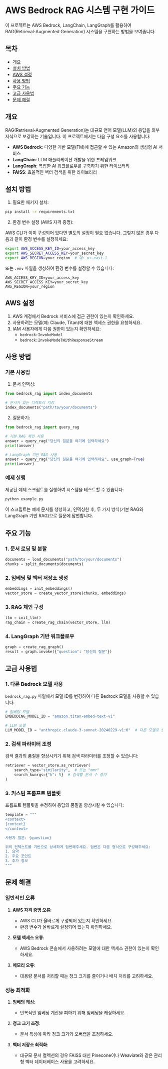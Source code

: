 # AWS Bedrock RAG 시스템 구현 가이드

이 프로젝트는 AWS Bedrock, LangChain, LangGraph를 활용하여 RAG(Retrieval-Augmented Generation) 시스템을 구현하는 방법을 보여줍니다.

## 목차

- [개요](#개요)
- [설치 방법](#설치-방법)
- [AWS 설정](#aws-설정)
- [사용 방법](#사용-방법)
- [주요 기능](#주요-기능)
- [고급 사용법](#고급-사용법)
- [문제 해결](#문제-해결)

## 개요

RAG(Retrieval-Augmented Generation)는 대규모 언어 모델(LLM)의 응답을 외부 지식으로 보강하는 기술입니다. 이 프로젝트에서는 다음 구성 요소를 사용합니다:

- **AWS Bedrock**: 다양한 기반 모델(FM)에 접근할 수 있는 Amazon의 생성형 AI 서비스
- **LangChain**: LLM 애플리케이션 개발을 위한 프레임워크
- **LangGraph**: 복잡한 AI 워크플로우를 구축하기 위한 라이브러리
- **FAISS**: 효율적인 벡터 검색을 위한 라이브러리

## 설치 방법

1. 필요한 패키지 설치:

```bash
pip install -r requirements.txt
```

2. 환경 변수 설정 (AWS 자격 증명):

AWS CLI가 이미 구성되어 있다면 별도의 설정이 필요 없습니다. 그렇지 않은 경우 다음과 같이 환경 변수를 설정하세요:

```bash
export AWS_ACCESS_KEY_ID=your_access_key
export AWS_SECRET_ACCESS_KEY=your_secret_key
export AWS_REGION=your_region  # 예: us-east-1
```

또는 `.env` 파일을 생성하여 환경 변수를 설정할 수 있습니다:

```
AWS_ACCESS_KEY_ID=your_access_key
AWS_SECRET_ACCESS_KEY=your_secret_key
AWS_REGION=your_region
```

## AWS 설정

1. AWS 계정에서 Bedrock 서비스에 접근 권한이 있는지 확인하세요.
2. 사용하려는 모델(예: Claude, Titan)에 대한 액세스 권한을 요청하세요.
3. IAM 사용자에게 다음 권한이 있는지 확인하세요:
   - `bedrock:InvokeModel`
   - `bedrock:InvokeModelWithResponseStream`

## 사용 방법

### 기본 사용법

1. 문서 인덱싱:

```python
from bedrock_rag import index_documents

# 문서가 있는 디렉토리 지정
index_documents("path/to/your/documents")
```

2. 질문하기:

```python
from bedrock_rag import query_rag

# 기본 RAG 체인 사용
answer = query_rag("당신의 질문을 여기에 입력하세요")
print(answer)

# LangGraph 기반 RAG 사용
answer = query_rag("당신의 질문을 여기에 입력하세요", use_graph=True)
print(answer)
```

### 예제 실행

제공된 예제 스크립트를 실행하여 시스템을 테스트할 수 있습니다:

```bash
python example.py
```

이 스크립트는 예제 문서를 생성하고, 인덱싱한 후, 두 가지 방식(기본 RAG와 LangGraph 기반 RAG)으로 질문에 답변합니다.

## 주요 기능

### 1. 문서 로딩 및 분할

```python
documents = load_documents("path/to/your/documents")
chunks = split_documents(documents)
```

### 2. 임베딩 및 벡터 저장소 생성

```python
embeddings = init_embeddings()
vector_store = create_vector_store(chunks, embeddings)
```

### 3. RAG 체인 구성

```python
llm = init_llm()
rag_chain = create_rag_chain(vector_store, llm)
```

### 4. LangGraph 기반 워크플로우

```python
graph = create_rag_graph()
result = graph.invoke({"question": "당신의 질문"})
```

## 고급 사용법

### 1. 다른 Bedrock 모델 사용

`bedrock_rag.py` 파일에서 모델 ID를 변경하여 다른 Bedrock 모델을 사용할 수 있습니다:

```python
# 임베딩 모델
EMBEDDING_MODEL_ID = "amazon.titan-embed-text-v1"

# LLM 모델
LLM_MODEL_ID = "anthropic.claude-3-sonnet-20240229-v1:0"  # 다른 모델로 변경 가능
```

### 2. 검색 파라미터 조정

검색 결과의 품질을 향상시키기 위해 검색 파라미터를 조정할 수 있습니다:

```python
retriever = vector_store.as_retriever(
    search_type="similarity",  # 또는 "mmr"
    search_kwargs={"k": 5}  # 검색할 문서 수 증가
)
```

### 3. 커스텀 프롬프트 템플릿

프롬프트 템플릿을 수정하여 응답의 품질을 향상시킬 수 있습니다:

```python
template = """
<context>
{context}
</context>

사용자 질문: {question}

위의 컨텍스트를 기반으로 상세하게 답변해주세요. 답변은 다음 형식으로 구성해주세요:
1. 요약
2. 주요 포인트
3. 추가 정보
"""
```

## 문제 해결

### 일반적인 오류

1. **AWS 자격 증명 오류**:
   - AWS CLI가 올바르게 구성되어 있는지 확인하세요.
   - 환경 변수가 올바르게 설정되어 있는지 확인하세요.

2. **모델 액세스 오류**:
   - AWS Bedrock 콘솔에서 사용하려는 모델에 대한 액세스 권한이 있는지 확인하세요.

3. **메모리 오류**:
   - 대용량 문서를 처리할 때는 청크 크기를 줄이거나 배치 처리를 고려하세요.

### 성능 최적화

1. **임베딩 캐싱**:
   - 반복적인 임베딩 계산을 피하기 위해 임베딩을 캐싱하세요.

2. **청크 크기 조정**:
   - 문서 특성에 따라 청크 크기와 오버랩을 조정하세요.

3. **벡터 저장소 최적화**:
   - 대규모 문서 컬렉션의 경우 FAISS 대신 Pinecone이나 Weaviate와 같은 관리형 벡터 데이터베이스 사용을 고려하세요.
